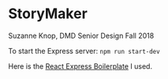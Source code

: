 # StoryMaker
Suzanne Knop, DMD Senior Design Fall 2018

To start the Express server: `npm run start-dev`

Here is the [React Express Boilerplate](https://github.com/jefferyshivers/React-Express-Boilerplate) I used.

